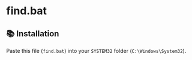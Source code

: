 # find.bat

## 📚 Installation
Paste this file (`find.bat`) into your `SYSTEM32` folder (`C:\Windows\System32`).
